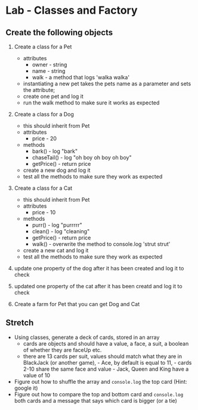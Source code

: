 # Lab - Classes and Factory


## Create the following objects

1. Create a class for a Pet
    - attributes
        - owner - string
        - name - string
        - walk - a method that logs 'walka walka'
    - instantiating a new pet takes the pets name as a parameter and sets the attribute;
    - create one pet and log it
    - run the walk method to make sure it works as expected

1. Create a class for a Dog
    - this should inherit from Pet
    - attributes
        - price - 20
    - methods
        - bark() - log "bark"
        - chaseTail() - log "oh boy oh boy oh boy"
        - getPrice() - return price
    - create a new dog and log it
    - test all the methods to make sure they work as expected


1. Create a class for a Cat
    - this should inherit from Pet
    - attributes
        - price - 10
    - methods
        - purr() - log "purrrrr"
        - clean() - log "cleaning"
        - getPrice() - return price
        - walk() - overwrite the method to console.log 'strut strut'
    - create a new cat and log it
    - test all the methods to make sure they work as expected
    
1. update one property of the dog after it has been created and log it to check
1. updated one property of the cat after it has been creatd and log it to check
1. Create a farm for Pet that you can get Dog and Cat



## Stretch

- Using classes, generate a deck of cards, stored in an array
    - cards are objects and should have a value, a face, a suit, a boolean of whether they are faceUp etc.
    - there are 13 cards per suit, values should match what they are in BlackJack (or another game), 
            - Ace, by default is equal to 11, 
            - cards 2-10 share the same face and value
            - Jack, Queen and King have a value of 10
- Figure out how to shuffle the array and `console.log` the top card (Hint: google it)
- Figure out how to compare the top and bottom card and `console.log` both cards and a message that says which card is bigger (or a tie)

